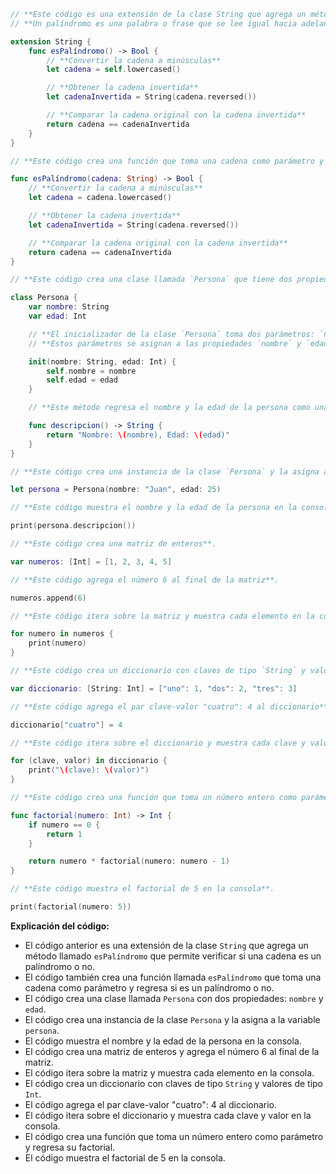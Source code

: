 ```swift
// **Este código es una extensión de la clase String que agrega un método llamado `esPalíndromo`**.
// **Un palíndromo es una palabra o frase que se lee igual hacia adelante que hacia atrás**.

extension String {
    func esPalíndromo() -> Bool {
        // **Convertir la cadena a minúsculas**
        let cadena = self.lowercased()

        // **Obtener la cadena invertida**
        let cadenaInvertida = String(cadena.reversed())

        // **Comparar la cadena original con la cadena invertida**
        return cadena == cadenaInvertida
    }
}

// **Este código crea una función que toma una cadena como parámetro y regresa si es un palíndromo o no**.

func esPalíndromo(cadena: String) -> Bool {
    // **Convertir la cadena a minúsculas**
    let cadena = cadena.lowercased()

    // **Obtener la cadena invertida**
    let cadenaInvertida = String(cadena.reversed())

    // **Comparar la cadena original con la cadena invertida**
    return cadena == cadenaInvertida
}

// **Este código crea una clase llamada `Persona` que tiene dos propiedades: `nombre` y `edad`**.

class Persona {
    var nombre: String
    var edad: Int

    // **El inicializador de la clase `Persona` toma dos parámetros: `nombre` y `edad`**.
    // **Estos parámetros se asignan a las propiedades `nombre` y `edad` de la clase**.

    init(nombre: String, edad: Int) {
        self.nombre = nombre
        self.edad = edad
    }

    // **Este método regresa el nombre y la edad de la persona como una cadena**.

    func descripcion() -> String {
        return "Nombre: \(nombre), Edad: \(edad)"
    }
}

// **Este código crea una instancia de la clase `Persona` y la asigna a la variable `persona`**.

let persona = Persona(nombre: "Juan", edad: 25)

// **Este código muestra el nombre y la edad de la persona en la consola**.

print(persona.descripcion())

// **Este código crea una matriz de enteros**.

var numeros: [Int] = [1, 2, 3, 4, 5]

// **Este código agrega el número 6 al final de la matriz**.

numeros.append(6)

// **Este código itera sobre la matriz y muestra cada elemento en la consola**.

for numero in numeros {
    print(numero)
}

// **Este código crea un diccionario con claves de tipo `String` y valores de tipo `Int`**.

var diccionario: [String: Int] = ["uno": 1, "dos": 2, "tres": 3]

// **Este código agrega el par clave-valor "cuatro": 4 al diccionario**.

diccionario["cuatro"] = 4

// **Este código itera sobre el diccionario y muestra cada clave y valor en la consola**.

for (clave, valor) in diccionario {
    print("\(clave): \(valor)")
}

// **Este código crea una función que toma un número entero como parámetro y regresa su factorial**.

func factorial(numero: Int) -> Int {
    if numero == 0 {
        return 1
    }

    return numero * factorial(numero: numero - 1)
}

// **Este código muestra el factorial de 5 en la consola**.

print(factorial(numero: 5))
```

**Explicación del código:**

* El código anterior es una extensión de la clase `String` que agrega un método llamado `esPalíndromo` que permite verificar si una cadena es un palíndromo o no.
* El código también crea una función llamada `esPalíndromo` que toma una cadena como parámetro y regresa si es un palíndromo o no.
* El código crea una clase llamada `Persona` con dos propiedades: `nombre` y `edad`.
* El código crea una instancia de la clase `Persona` y la asigna a la variable `persona`.
* El código muestra el nombre y la edad de la persona en la consola.
* El código crea una matriz de enteros y agrega el número 6 al final de la matriz.
* El código itera sobre la matriz y muestra cada elemento en la consola.
* El código crea un diccionario con claves de tipo `String` y valores de tipo `Int`.
* El código agrega el par clave-valor "cuatro": 4 al diccionario.
* El código itera sobre el diccionario y muestra cada clave y valor en la consola.
* El código crea una función que toma un número entero como parámetro y regresa su factorial.
* El código muestra el factorial de 5 en la consola.